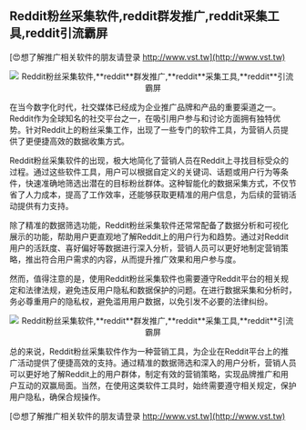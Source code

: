 ## **Reddit粉丝采集软件,**reddit**群发推广,**reddit**采集工具,**reddit**引流霸屏**

[😍想了解推广相关软件的朋友请登录 http://www.vst.tw](http://www.vst.tw)

 <center><img src="https://vst.tw/MP4/tuiguang/png/3.png" alt="Reddit粉丝采集软件,**reddit**群发推广,**reddit**采集工具,**reddit**引流霸屏"></center>

在当今数字化时代，社交媒体已经成为企业推广品牌和产品的重要渠道之一。Reddit作为全球知名的社交平台之一，在吸引用户参与和讨论方面拥有独特优势。针对Reddit上的粉丝采集工作，出现了一些专门的软件工具，为营销人员提供了更便捷高效的数据收集方式。

Reddit粉丝采集软件的出现，极大地简化了营销人员在Reddit上寻找目标受众的过程。通过这些软件工具，用户可以根据自定义的关键词、话题或用户行为等条件，快速准确地筛选出潜在的目标粉丝群体。这种智能化的数据采集方式，不仅节省了人力成本，提高了工作效率，还能够获取更精准的用户信息，为后续的营销活动提供有力支持。

除了精准的数据筛选功能，Reddit粉丝采集软件还常常配备了数据分析和可视化展示的功能，帮助用户更直观地了解Reddit上的用户行为和趋势。通过对Reddit用户的活跃度、喜好偏好等数据进行深入分析，营销人员可以更好地制定营销策略，推出符合用户需求的内容，从而提升推广效果和用户参与度。

然而，值得注意的是，使用Reddit粉丝采集软件也需要遵守Reddit平台的相关规定和法律法规，避免违反用户隐私和数据保护的问题。在进行数据采集和分析时，务必尊重用户的隐私权，避免滥用用户数据，以免引发不必要的法律纠纷。

 <center><img src="https://vst.tw/MP4/tuiguang/png/6.png" alt="Reddit粉丝采集软件,**reddit**群发推广,**reddit**采集工具,**reddit**引流霸屏"></center>

总的来说，Reddit粉丝采集软件作为一种营销工具，为企业在Reddit平台上的推广活动提供了便捷高效的支持。通过精准的数据筛选和深入的用户分析，营销人员可以更好地了解Reddit上的用户群体，制定有效的营销策略，实现品牌推广和用户互动的双赢局面。当然，在使用这类软件工具时，始终需要遵守相关规定，保护用户隐私，确保合规操作。

[😍想了解推广相关软件的朋友请登录 http://www.vst.tw](http://www.vst.tw)



